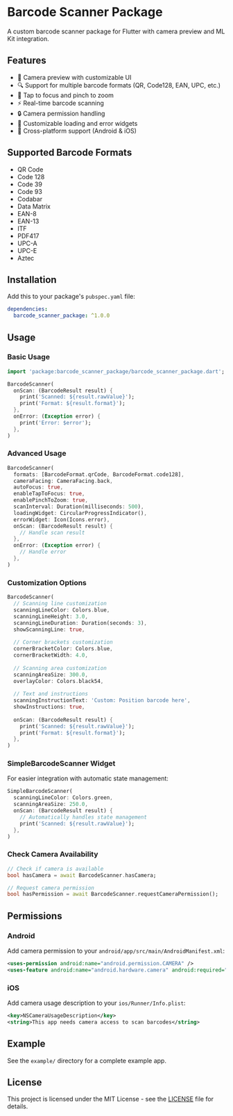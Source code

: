 # Barcode Scanner Package

A custom barcode scanner package for Flutter with camera preview and ML Kit integration.

## Features

- 📱 Camera preview with customizable UI
- 🔍 Support for multiple barcode formats (QR, Code128, EAN, UPC, etc.)
- 🎯 Tap to focus and pinch to zoom
- ⚡ Real-time barcode scanning
- 🔒 Camera permission handling
- 🎨 Customizable loading and error widgets
- 📱 Cross-platform support (Android & iOS)

## Supported Barcode Formats

- QR Code
- Code 128
- Code 39
- Code 93
- Codabar
- Data Matrix
- EAN-8
- EAN-13
- ITF
- PDF417
- UPC-A
- UPC-E
- Aztec

## Installation

Add this to your package's `pubspec.yaml` file:

```yaml
dependencies:
  barcode_scanner_package: ^1.0.0
```

## Usage

### Basic Usage

```dart
import 'package:barcode_scanner_package/barcode_scanner_package.dart';

BarcodeScanner(
  onScan: (BarcodeResult result) {
    print('Scanned: ${result.rawValue}');
    print('Format: ${result.format}');
  },
  onError: (Exception error) {
    print('Error: $error');
  },
)
```

### Advanced Usage

```dart
BarcodeScanner(
  formats: [BarcodeFormat.qrCode, BarcodeFormat.code128],
  cameraFacing: CameraFacing.back,
  autoFocus: true,
  enableTapToFocus: true,
  enablePinchToZoom: true,
  scanInterval: Duration(milliseconds: 500),
  loadingWidget: CircularProgressIndicator(),
  errorWidget: Icon(Icons.error),
  onScan: (BarcodeResult result) {
    // Handle scan result
  },
  onError: (Exception error) {
    // Handle error
  },
)
```

### Customization Options

```dart
BarcodeScanner(
  // Scanning line customization
  scanningLineColor: Colors.blue,
  scanningLineHeight: 3.0,
  scanningLineDuration: Duration(seconds: 3),
  showScanningLine: true,
  
  // Corner brackets customization
  cornerBracketColor: Colors.blue,
  cornerBracketWidth: 4.0,
  
  // Scanning area customization
  scanningAreaSize: 300.0,
  overlayColor: Colors.black54,
  
  // Text and instructions
  scanningInstructionText: 'Custom: Position barcode here',
  showInstructions: true,
  
  onScan: (BarcodeResult result) {
    print('Scanned: ${result.rawValue}');
    print('Format: ${result.format}');
  },
)
```

### SimpleBarcodeScanner Widget

For easier integration with automatic state management:

```dart
SimpleBarcodeScanner(
  scanningLineColor: Colors.green,
  scanningAreaSize: 250.0,
  onScan: (BarcodeResult result) {
    // Automatically handles state management
    print('Scanned: ${result.rawValue}');
  },
)
```

### Check Camera Availability

```dart
// Check if camera is available
bool hasCamera = await BarcodeScanner.hasCamera;

// Request camera permission
bool hasPermission = await BarcodeScanner.requestCameraPermission();
```

## Permissions

### Android

Add camera permission to your `android/app/src/main/AndroidManifest.xml`:

```xml
<uses-permission android:name="android.permission.CAMERA" />
<uses-feature android:name="android.hardware.camera" android:required="true" />
```

### iOS

Add camera usage description to your `ios/Runner/Info.plist`:

```xml
<key>NSCameraUsageDescription</key>
<string>This app needs camera access to scan barcodes</string>
```

## Example

See the `example/` directory for a complete example app.

## License

This project is licensed under the MIT License - see the [LICENSE](LICENSE) file for details.
